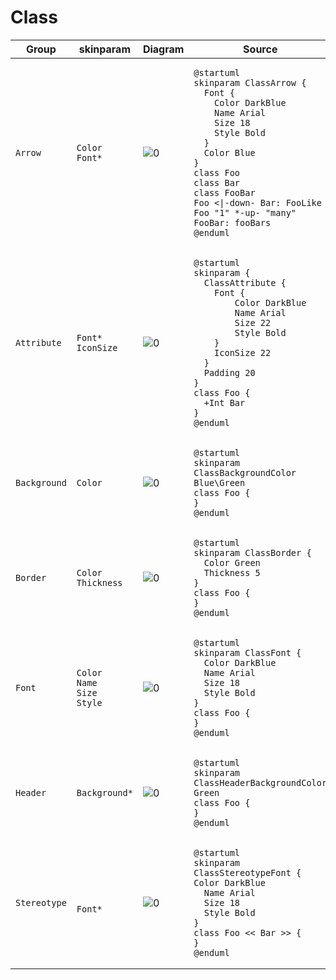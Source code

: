 # Class

<table xmlns="http://www.w3.org/1999/html">
    <thead>
    <tr>
        <th>Group</th>
        <th>skinparam</th>
        <th>Diagram</th>
        <th>Source</th>
    </tr>
    </thead>
    <tbody>
<tr>
            <td><code>Arrow</code></td>
            <td><code>Color</code><br/><code>Font*</code></td>
            <td><img
                    src="http://www.plantuml.com/plantuml/proxy?fmt=svg&cache=no&src=https://raw.githubusercontent.com/tomasz-zablocki/plantuml-theme-reference/wip/skinparams/class/arrow.txt"
                    alt="0"/></td>
<td>

```puml
@startuml
skinparam ClassArrow {
  Font {
    Color DarkBlue
    Name Arial
    Size 18
    Style Bold
  }
  Color Blue
}
class Foo
class Bar
class FooBar
Foo <|-down- Bar: FooLike
Foo "1" *-up- "many" FooBar: fooBars
@enduml
```
</td>
    </tr>
<tr>
            <td><code>Attribute</code></td>
            <td><code>Font*</code><br/><code>IconSize</code></td>
            <td><img
                    src="http://www.plantuml.com/plantuml/proxy?fmt=svg&cache=no&src=https://raw.githubusercontent.com/tomasz-zablocki/plantuml-theme-reference/wip/skinparams/class/attribute.txt"
                    alt="0"/></td>
<td>

```puml
@startuml
skinparam {
  ClassAttribute {
    Font {
        Color DarkBlue
        Name Arial
        Size 22
        Style Bold
    }
    IconSize 22
  }
  Padding 20
}
class Foo {
  +Int Bar
}
@enduml
```
</td>
        </tr>
        <tr>
            <td><code>Background</code></td>
            <td><code>Color</code></td>
            <td><img
                    src="http://www.plantuml.com/plantuml/proxy?fmt=svg&cache=no&src=https://raw.githubusercontent.com/tomasz-zablocki/plantuml-theme-reference/wip/skinparams/class/background.txt"
                    alt="0"/></td>
<td>

```puml
@startuml
skinparam ClassBackgroundColor Blue\Green
class Foo {
}
@enduml
```
</td>
    </tr>
    <tr>
                <td><code>Border</code></td>
                <td><code>Color</code><br/><code>Thickness</code></td>
                <td><img
                        src="http://www.plantuml.com/plantuml/proxy?fmt=svg&cache=no&src=https://raw.githubusercontent.com/tomasz-zablocki/plantuml-theme-reference/wip/skinparams/class/border.txt"
                        alt="0"/></td>
<td>
    
```puml
@startuml
skinparam ClassBorder {
  Color Green
  Thickness 5
}
class Foo {
}
@enduml
```
</td>
        </tr>
            <tr>
            <td><code>Font</code></td>
            <td><code>Color</code><br/><code>Name</code><br/><code>Size</code><br/><code>Style</code></td>
            <td><img
                    src="http://www.plantuml.com/plantuml/proxy?fmt=svg&cache=no&src=https://raw.githubusercontent.com/tomasz-zablocki/plantuml-theme-reference/wip/skinparams/class/font.txt"
                    alt="0"/></td>
<td>

```puml
@startuml
skinparam ClassFont {
  Color DarkBlue
  Name Arial
  Size 18
  Style Bold
}
class Foo {
}
@enduml
```
</td>
        </tr>
        <tr>
            <td><code>Header</code></td>
            <td><code>Background*</code></td>
            <td><img
                    src="http://www.plantuml.com/plantuml/proxy?fmt=svg&cache=no&src=https://raw.githubusercontent.com/tomasz-zablocki/plantuml-theme-reference/wip/skinparams/class/header.txt"
                    alt="0"/></td>
<td>

```puml
@startuml
skinparam ClassHeaderBackgroundColor Green
class Foo {
}
@enduml
```
</td>
    </tr>
        <tr>
            <td><code>Stereotype</code></td>
            <td><br/><code>Font*</code></td>
            <td><img
                    src="http://www.plantuml.com/plantuml/proxy?fmt=svg&cache=no&src=https://raw.githubusercontent.com/tomasz-zablocki/plantuml-theme-reference/wip/skinparams/class/stereotype.txt"
                    alt="0"/></td>
<td>

```puml
@startuml
skinparam ClassStereotypeFont {
Color DarkBlue
  Name Arial
  Size 18
  Style Bold
}
class Foo << Bar >> {
}
@enduml
```
</td>
        </tr>
    </tbody>
</table>




